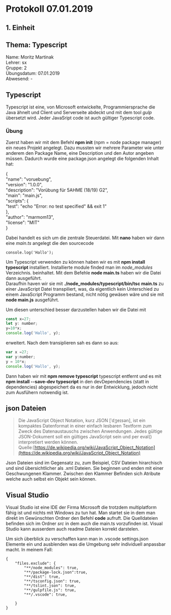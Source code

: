 # Protokoll 07.01.2019  

## 1. Einheit  

## Thema: Typescript

Name: Moritz Martinak  
Lehrer: sx  
Gruppe: 2  
Übungsdatum: 07.01.2019  
Abwesend: -  

## Typescript  
Typescript ist eine, von Microsoft entwickelte, Programmiersprache die Java ähnelt und Client und Serverseite abdeckt und mit dem tool *gulp* übersetzt wird. Jeder JavaSript code ist auch gültiger Typescript code.
### Übung 
Zuerst haben wir mit dem Befehl **npm init** (npm = node package manager) ein neues Projekt angelegt. Dazu mussten wir mehrere Parameter wie unter anderem den Package Name, eine Description und den Autor angeben müssen. Dadurch wurde eine package.json angelegt die folgenden Inhalt hat:  

{  
  "name": "voruebung",  
  "version": "1.0.0",  
  "description": "Vorübung für 5AHME (18/19) G2",  
  "main": "main.js",  
  "scripts": {  
    "test": "echo \"Error: no test specified\" && exit 1"  
  },  
  "author": "marmom13",  
  "license": "MIT"  
}  

Dabei handelt es sich um die zentrale Steuerdatei.  Mit **nano** haben wir dann eine *main.ts* angelegt die den sourcecode
```  
console.log('Hallo');
```  
Um Typescript verwenden zu können haben wir es mit **npm install typescript** installiert. Installierte module finded man im 
*node_modules* Verzeichnis.
beinhaltet. Mit dem Befehle **node main.ts** haben wir die Datei dann ausgeführt.  
Daraufhin haven wir sie mit **./node_modules/typescript/bin/tsc main.ts** zu einer JavaScript Datei transpiliert, was, da eigentlich kein Unterschied zu einem JavaScript Programm bestand, nicht nötig gewäsen wäre und sie mit **node main.js** ausgeführt.  

Um diesen unterschied besser darzustellen haben wir die Datei mit

```javascript  
const x=27; 
let y: number; 
y=10*x;
console.log('Hallo', y);
```  
erweitert. Nach dem transiplieren sah es dann so aus:  
```javascript  
var x =27;  
var y:number;  
y = 10*x;  
console.log('Hallo', y);  
```  
Dann haben wir mit **npm remove typescript** typescript entfernt und es mit **npm install --save-dev typescript** in den devDependencies (statt in dependencies) abgespeichert da es nur in der Entwicklung, jedoch nicht zum Ausfühern notwendig ist.

## json Dateien   
>Die JavaScript Object Notation, kurz JSON [ˈdʒeɪsən], ist ein kompaktes Datenformat in einer einfach lesbaren Textform zum   Zweck des Datenaustauschs zwischen Anwendungen. Jedes gültige JSON-Dokument soll ein gültiges JavaScript sein und per eval() interpretiert werden können.  
Quelle:[https://de.wikipedia.org/wiki/JavaScript_Object_Notation](https://de.wikipedia.org/wiki/JavaScript_Object_Notation)  

Json Dateien sind im Gegensatz zu, zum Beispiel, CSV Dateien hirarchisch und sind übersichtlicher als .xml Dateien. Sie beginnen und enden mit einer Geschwungenen Klammer. Zwischen den Klammer Befinden sich Atribute welche auch selbst ein Objekt sein können.  

## Visual Studio  

Visual Studio ist eine IDE der Firma Microsoft die trotzdem multiplatform fähig ist und nichts mit Windows zu tun hat. Man startet sie in dem man direkt im Gewünschten Ordner den Befehl **code** aufruft. Die Quelldateien befinden sich im Ordner *src* in dem auch die main.ts vorzufinden ist. Visual Studio kann ausserdem auch readme Dateien korrekt darstelen. 

Um sich überblick zu verschaffen kann man in .vscode settings.json Elemente ein und ausblenden was die Umgebung sehr individuell anpassbar macht. In meinem Fall:  
```  
{  
	"files.exclude": {  
		"**/node_modules": true,  
		"**/package-lock.json":true,  
		"**/dist": true,  
		"**/tsconfig.json": true,  
		"**/tslint.json": true,  
		"**/gulpfile.js": true,  
		"**/.vscode": true,  
		  
	}  
}  
```  

